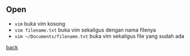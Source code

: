 ## Open
- `vim` buka vim kosong
- `vim filename.txt` buka vim sekaligus dengan nama filenya
- `vim ~/Documents/filename.txt` buka vim sekaligus file yang sudah ada

[back](./)
